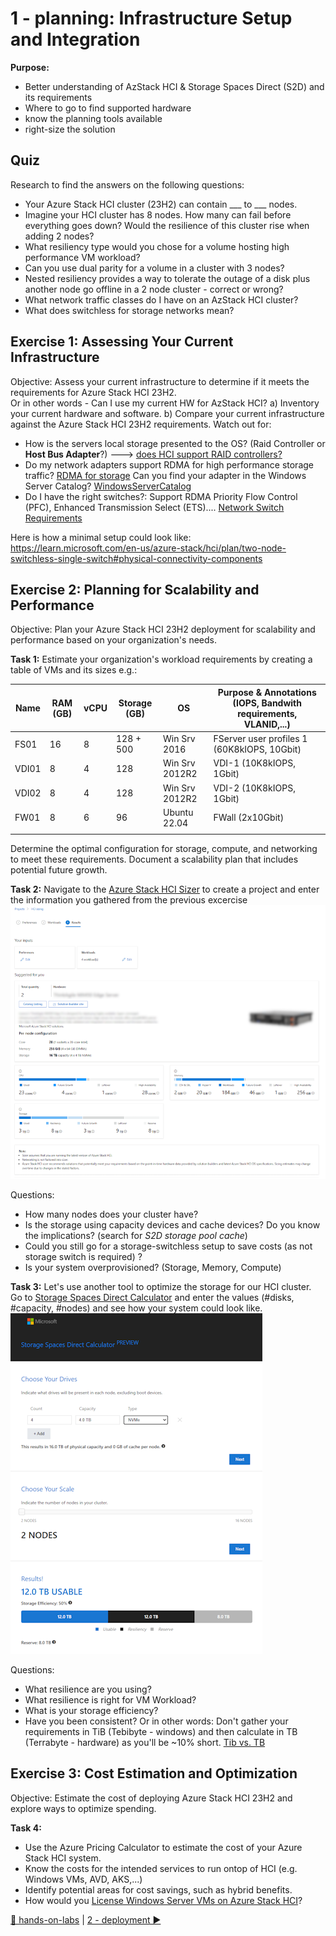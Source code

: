 [NoSupportForRaidController]:https://learn.microsoft.com/en-us/azure-stack/hci/concepts/system-requirements-23h2#server-and-storage-requirements
[StorageStandard]:https://learn.microsoft.com/en-us/azure-stack/hci/concepts/host-network-requirements#rdma
[WindowsServerCatalog]:https://www.windowsservercatalog.com/
[NetworkSwitchRequirements]:https://learn.microsoft.com/en-us/azure-stack/hci/concepts/physical-network-requirements?tabs=overview%2C23H2reqs#network-switches-for-azure-stack-hci
[HCISizer]:https://azurestackhcisolutions.azure.microsoft.com/#/sizer
[S2Dcalc]:https://aka.ms/s2dcalc
[TibvsTB]:https://www.bing.com/search?pglt=515&q=tib+vs+tb
[WindowsOnHCI]:https://learn.microsoft.com/en-us/azure-stack/hci/manage/vm-activate?tabs=azure-portal

# 1 - planning: Infrastructure Setup and Integration

**Purpose:**
- Better understanding of AzStack HCI & Storage Spaces Direct (S2D) and its requirements 
- Where to go to find supported hardware
- know the planning tools available
- right-size the solution

## Quiz
Research to find the answers on the following questions:
- Your Azure Stack HCI cluster (23H2) can contain ___ to ___ nodes.
- Imagine your HCI cluster has 8 nodes. How many can fail before everything goes down? Would the resilience of this cluster rise when adding 2 nodes?
- What resiliency type would you chose for a volume hosting high performance VM workload? 
- Can you use dual parity for a volume in a cluster with 3 nodes?
- Nested resiliency provides a way to tolerate the outage of a disk plus another node go offline in a 2 node cluster - correct or wrong?
- What network traffic classes do I have on an AzStack HCI cluster?
- What does switchless for storage networks mean?

## Exercise 1: Assessing Your Current Infrastructure
Objective: Assess your current infrastructure to determine if it meets the requirements for Azure Stack HCI 23H2.  
Or in other words - Can I use my current HW for AzStack HCI?
a) Inventory your current hardware and software.
b) Compare your current infrastructure against the Azure Stack HCI 23H2 requirements. Watch out for:
- How is the servers local storage presented to the OS? (Raid Controller or **Host Bus Adapter**?) ---> [does HCI support RAID controllers?][NoSupportForRaidController]
- Do my network adapters support RDMA for high performance storage traffic? [RDMA for storage][StorageStandard] Can you find your adapter in the Windows Server Catalog? [WindowsServerCatalog][WindowsServerCatalog]
- Do I have the right switches?: Support RDMA Priority Flow Control (PFC), Enhanced Transmission Select (ETS).... [Network Switch Requirements][NetworkSwitchRequirements]

Here is how a minimal setup could look like:  
https://learn.microsoft.com/en-us/azure-stack/hci/plan/two-node-switchless-single-switch#physical-connectivity-components

## Exercise 2: Planning for Scalability and Performance
Objective: Plan your Azure Stack HCI 23H2 deployment for scalability and performance based on your organization's needs.

**Task 1:**
Estimate your organization's workload requirements by creating a table of VMs and its sizes e.g.:  

| Name | RAM (GB) | vCPU | Storage (GB) | OS | Purpose & Annotations (IOPS, Bandwith requirements, VLANID,...) | 
|--|--|--|--|--|--|
|  FS01| 16 | 8 | 128 + 500 | Win Srv 2016 | FServer user profiles 1 (60K8kIOPS, 10Gbit) |
|  VDI01| 8 | 4 | 128 | Win Srv 2012R2 | VDI-1 (10K8kIOPS, 1Gbit) |
|  VDI02| 8 | 4 | 128 | Win Srv 2012R2 | VDI-2 (10K8kIOPS, 1Gbit) |
|  FW01| 8 |6 | 96 | Ubuntu 22.04 | FWall (2x10Gbit) |
|  |  |  |  |  |


Determine the optimal configuration for storage, compute, and networking to meet these requirements.
Document a scalability plan that includes potential future growth.

**Task 2:**
Navigate to the [Azure Stack HCI Sizer][HCISizer] to create a project and enter the information you gathered from the previous excercise  
![hci sizing example](./hcisizer.png)

Questions:
- How many nodes does your cluster have?
- Is the storage using capacity devices and cache devices? Do you know the implications? (search for *S2D storage pool cache*)
- Could you still go for a storage-switchless setup to save costs (as not storage switch is required) ?
- Is your system overprovisioned? (Storage, Memory, Compute)

**Task 3:**
Let's use another tool to optimize the storage for our HCI cluster. Go to [Storage Spaces Direct Calculator][S2Dcalc] and enter the values (#disks, #capacity, #nodes) and see how your system could look like.  
![Storage Spaces Direct Calculator](./s2dcalc.png)

Questions:
- What resilience are you using?
- What resilience is right for VM Workload?
- What is your storage efficiency?
- Have you been consistent? Or in other words: Don't gather your requirements in TiB (Tebibyte - windows) and then calculate in TB (Terrabyte - hardware) as you'll be ~10% short. [Tib vs. TB][TibvsTB]


## Exercise 3:  Cost Estimation and Optimization
Objective: Estimate the cost of deploying Azure Stack HCI 23H2 and explore ways to optimize spending.

**Task 4:**
- Use the Azure Pricing Calculator to estimate the cost of your Azure Stack HCI system.
- Know the costs for the intended services to run ontop of HCI (e.g. Windows VMs, AVD, AKS,...)
- Identify potential areas for cost savings, such as hybrid benefits.
- How would you [License Windows Server VMs on Azure Stack HCI][WindowsOnHCI]?


[🔼 hands-on-labs](../readme.md) | [2 - deployment ▶](../2%20-%20deployment/readme.md)
